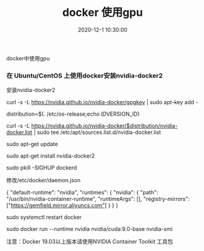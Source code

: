 ﻿---
layout: post
title:  "docker 使用gpu"
date: 2020-12-1 10:30:00
categories: nlp
tags: [nlp,docker,gpu,deployment]
---
<!-- 数学公式 -->
<script src="https://cdn.mathjax.org/mathjax/latest/MathJax.js?config=TeX-AMS-MML_HTMLorMML" type="text/javascript"></script>
<script type="text/x-mathjax-config">
  MathJax.Hub.Config({
    tex2jax: {
      skipTags: ['script', 'noscript', 'style', 'textarea', 'pre'],
      inlineMath: [['$','$']]
    }
  });
</script>

docker中使用gpu<!-- more -->

### 在 Ubuntu/CentOS 上使用docker安装nvidia-docker2

安装nvidia-docker2

curl -s -L https://nvidia.github.io/nvidia-docker/gpgkey | sudo apt-key add -

distribution=$(. /etc/os-release;echo $ID$VERSION_ID)

curl -s -L https://nvidia.github.io/nvidia-docker/$distribution/nvidia-docker.list | sudo tee /etc/apt/sources.list.d/nvidia-docker.list

sudo apt-get update

sudo apt-get install nvidia-docker2

sudo pkill -SIGHUP dockerd

修改/etc/docker/daemon.json

{
    "default-runtime": "nvidia",
    "runtimes": {
        "nvidia": {
            "path": "/usr/bin/nvidia-container-runtime",
            "runtimeArgs": [],
            "registry-mirrors": ["https://gemfield.mirror.aliyuncs.com"]
        }
    }
}


sudo systemctl restart docker



sudo  docker run --runtime nvidia nvidia/cuda:9.0-base nvidia-smi

 

注意：Docker 19.03以上版本请使用NVIDIA Container Toolkit 工具包




